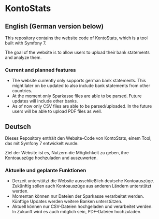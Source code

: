 # KontoStats

## English (German version below)

This repository contains the website code of KontoStats, which is a tool built with Symfony 7.

The goal of the website is to allow users to upload their bank statements and analyze them.

### Current and planned features

- The website currently only supports german bank statements. This might later on be updated to also include bank statements from other countries.
- At the moment only Sparkasse files are able to be parsed. Future updates will include other banks.
- As of now only CSV files are able to be parsed/uploaded. In the future users will be able to upload PDF files as well.


## Deutsch

Dieses Repository enthält den Website-Code von KontoStats, einem Tool, das mit Symfony 7 entwickelt wurde.

Ziel der Website ist es, Nutzern die Möglichkeit zu geben, ihre Kontoauszüge hochzuladen und auszuwerten.

### Aktuelle und geplante Funktionen

- Derzeit unterstützt die Website ausschließlich deutsche Kontoauszüge. Zukünftig sollen auch Kontoauszüge aus anderen Ländern unterstützt werden.
- Momentan können nur Dateien der Sparkasse verarbeitet werden. Künftige Updates werden weitere Banken unterstützen.
- Aktuell können nur CSV-Dateien hochgeladen und verarbeitet werden. In Zukunft wird es auch möglich sein, PDF-Dateien hochzuladen.
